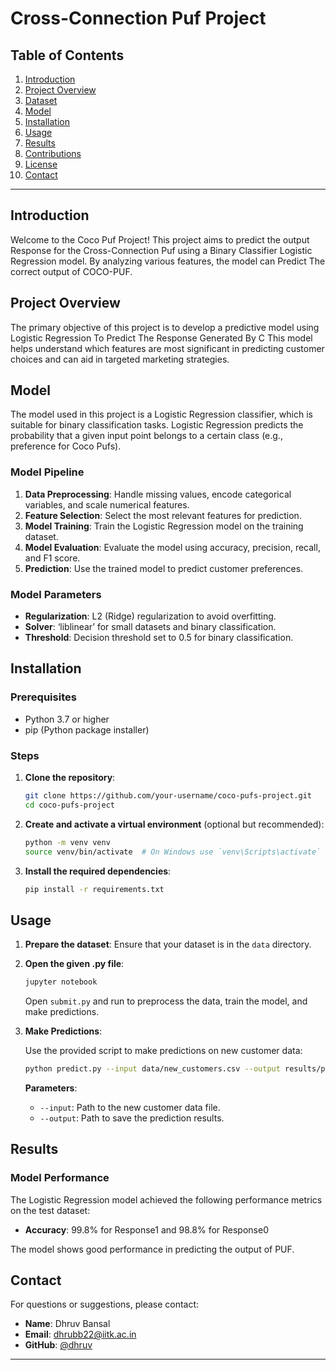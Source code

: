 # Cross-Connection Puf Project

## Table of Contents

1. [Introduction](#introduction)
2. [Project Overview](#project-overview)
3. [Dataset](#dataset)
4. [Model](#model)
5. [Installation](#installation)
6. [Usage](#usage)
7. [Results](#results)
8. [Contributions](#contributions)
9. [License](#license)
10. [Contact](#contact)

---

## Introduction

Welcome to the Coco Puf Project! This project aims to predict the output Response for the Cross-Connection Puf using a Binary Classifier Logistic Regression model. By analyzing various features, the model can Predict The correct output of COCO-PUF. 

## Project Overview

The primary objective of this project is to develop a predictive model using Logistic Regression To Predict The Response Generated By C This model helps understand which features are most significant in predicting customer choices and can aid in targeted marketing strategies.

## Model

The model used in this project is a Logistic Regression classifier, which is suitable for binary classification tasks. Logistic Regression predicts the probability that a given input point belongs to a certain class (e.g., preference for Coco Pufs).

### Model Pipeline

1. **Data Preprocessing**: Handle missing values, encode categorical variables, and scale numerical features.
2. **Feature Selection**: Select the most relevant features for prediction.
3. **Model Training**: Train the Logistic Regression model on the training dataset.
4. **Model Evaluation**: Evaluate the model using accuracy, precision, recall, and F1 score.
5. **Prediction**: Use the trained model to predict customer preferences.

### Model Parameters

- **Regularization**: L2 (Ridge) regularization to avoid overfitting.
- **Solver**: ‘liblinear’ for small datasets and binary classification.
- **Threshold**: Decision threshold set to 0.5 for binary classification.

## Installation

### Prerequisites

- Python 3.7 or higher
- pip (Python package installer)

### Steps

1. **Clone the repository**:

    ```bash
    git clone https://github.com/your-username/coco-pufs-project.git
    cd coco-pufs-project
    ```

2. **Create and activate a virtual environment** (optional but recommended):

    ```bash
    python -m venv venv
    source venv/bin/activate  # On Windows use `venv\Scripts\activate`
    ```

3. **Install the required dependencies**:

    ```bash
    pip install -r requirements.txt
    ```

## Usage

1. **Prepare the dataset**: Ensure that your dataset is in the `data` directory.

2. **Open the given .py file**:

    ```bash
    jupyter notebook
    ```

    Open `submit.py` and run to preprocess the data, train the model, and make predictions.

3. **Make Predictions**:

    Use the provided script to make predictions on new customer data:

    ```bash
    python predict.py --input data/new_customers.csv --output results/predictions.csv
    ```

    **Parameters**:
    - `--input`: Path to the new customer data file.
    - `--output`: Path to save the prediction results.

## Results

### Model Performance

The Logistic Regression model achieved the following performance metrics on the test dataset:

- **Accuracy**: 99.8% for Response1 and 98.8% for Response0


The model shows good performance in predicting the output of PUF.


## Contact

For questions or suggestions, please contact:

- **Name**: Dhruv Bansal
- **Email**: dhrubb22@iitk.ac.in
- **GitHub**: [@dhruv](https://github.com/dhruv-ban1)
---
